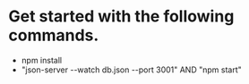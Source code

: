# Get started with the following commands.

-   npm install
-   "json-server --watch db.json --port 3001" AND "npm start"
